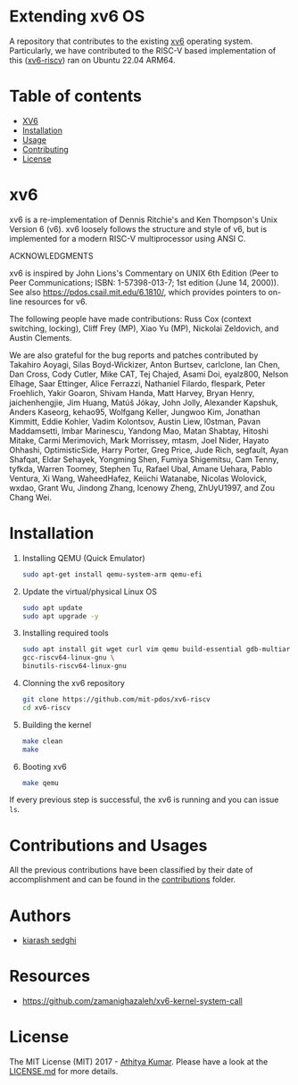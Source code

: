 # Extending xv6 OS

A repository that contributes to the existing [xv6](https://pdos.csail.mit.edu/6.828/2012/xv6.html) operating system. Particularly, we have contributed to the RISC-V based implementation of this ([xv6-riscv](https://github.com/mit-pdos/xv6-riscv)) ran on Ubuntu 22.04 ARM64.




# Table of contents

- [XV6](#xv6)
- [Installation](#installation)
- [Usage](#usage)
- [Contributing](#contributing)
- [License](#license)

# xv6

xv6 is a re-implementation of Dennis Ritchie's and Ken Thompson's Unix
Version 6 (v6).  xv6 loosely follows the structure and style of v6,
but is implemented for a modern RISC-V multiprocessor using ANSI C.

ACKNOWLEDGMENTS

xv6 is inspired by John Lions's Commentary on UNIX 6th Edition (Peer
to Peer Communications; ISBN: 1-57398-013-7; 1st edition (June 14,
2000)).  See also https://pdos.csail.mit.edu/6.1810/, which provides
pointers to on-line resources for v6.

The following people have made contributions: Russ Cox (context switching,
locking), Cliff Frey (MP), Xiao Yu (MP), Nickolai Zeldovich, and Austin
Clements.

We are also grateful for the bug reports and patches contributed by
Takahiro Aoyagi, Silas Boyd-Wickizer, Anton Burtsev, carlclone, Ian
Chen, Dan Cross, Cody Cutler, Mike CAT, Tej Chajed, Asami Doi,
eyalz800, Nelson Elhage, Saar Ettinger, Alice Ferrazzi, Nathaniel
Filardo, flespark, Peter Froehlich, Yakir Goaron, Shivam Handa, Matt
Harvey, Bryan Henry, jaichenhengjie, Jim Huang, Matúš Jókay, John
Jolly, Alexander Kapshuk, Anders Kaseorg, kehao95, Wolfgang Keller,
Jungwoo Kim, Jonathan Kimmitt, Eddie Kohler, Vadim Kolontsov, Austin
Liew, l0stman, Pavan Maddamsetti, Imbar Marinescu, Yandong Mao, Matan
Shabtay, Hitoshi Mitake, Carmi Merimovich, Mark Morrissey, mtasm, Joel
Nider, Hayato Ohhashi, OptimisticSide, Harry Porter, Greg Price, Jude
Rich, segfault, Ayan Shafqat, Eldar Sehayek, Yongming Shen, Fumiya
Shigemitsu, Cam Tenny, tyfkda, Warren Toomey, Stephen Tu, Rafael Ubal,
Amane Uehara, Pablo Ventura, Xi Wang, WaheedHafez, Keiichi Watanabe,
Nicolas Wolovick, wxdao, Grant Wu, Jindong Zhang, Icenowy Zheng,
ZhUyU1997, and Zou Chang Wei.



# Installation

1. Installing QEMU (Quick Emulator)
   ```sh
   sudo apt-get install qemu-system-arm qemu-efi
   ```

2. Update the virtual/physical Linux OS
   ```sh
   sudo apt update
   sudo apt upgrade -y
   ```
3. Installing required tools
   ```sh
   sudo apt install git wget curl vim qemu build-essential gdb-multiarch qemu-system-misc \
   gcc-riscv64-linux-gnu \ 
   binutils-riscv64-linux-gnu
   ```

4. Clonning the xv6 repository
   ```sh
   git clone https://github.com/mit-pdos/xv6-riscv
   cd xv6-riscv
   ```
5. Building the kernel
   ```sh
   make clean
   make
   ```

6. Booting xv6
   ```sh
   make qemu
   ```
If every previous step is successful, the xv6 is running and you can issue `ls`.


# Contributions and Usages
All the previous contributions have been classified by their date of accomplishment and can be found in the [contributions](https://github.com/gkiarashv/xv6/tree/main/contributions/Sep%2012%202023) folder.


# Authors
- [kiarash sedghi](https://gkiarashv.github.io)

# Resources
- https://github.com/zamanighazaleh/xv6-kernel-system-call


# License
The MIT License (MIT) 2017 - [Athitya Kumar](https://github.com/athityakumar/). Please have a look at the [LICENSE.md](LICENSE.md) for more details.



